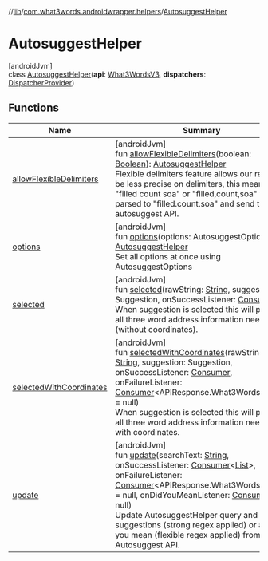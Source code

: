 //[lib](../../../index.md)/[com.what3words.androidwrapper.helpers](../index.md)/[AutosuggestHelper](index.md)

# AutosuggestHelper

[androidJvm]\
class [AutosuggestHelper](index.md)(**api**: [What3WordsV3](../../com.what3words.androidwrapper/-what3-words-v3/index.md), **dispatchers**: [DispatcherProvider](../-dispatcher-provider/index.md))

## Functions

| Name | Summary |
|---|---|
| [allowFlexibleDelimiters](allow-flexible-delimiters.md) | [androidJvm]<br>fun [allowFlexibleDelimiters](allow-flexible-delimiters.md)(boolean: [Boolean](https://kotlinlang.org/api/latest/jvm/stdlib/kotlin/-boolean/index.html)): [AutosuggestHelper](index.md)<br>Flexible delimiters feature allows our regex to be less precise on delimiters, this means that "filled count soa" or "filled,count,soa" will be parsed to "filled.count.soa" and send to our autosuggest API. |
| [options](options.md) | [androidJvm]<br>fun [options](options.md)(options: AutosuggestOptions): [AutosuggestHelper](index.md)<br>Set all options at once using AutosuggestOptions |
| [selected](selected.md) | [androidJvm]<br>fun [selected](selected.md)(rawString: [String](https://kotlinlang.org/api/latest/jvm/stdlib/kotlin/-string/index.html), suggestion: Suggestion, onSuccessListener: [Consumer](https://developer.android.com/reference/kotlin/androidx/core/util/Consumer.html)<Suggestion>)<br>When suggestion is selected this will provide all three word address information needed (without coordinates). |
| [selectedWithCoordinates](selected-with-coordinates.md) | [androidJvm]<br>fun [selectedWithCoordinates](selected-with-coordinates.md)(rawString: [String](https://kotlinlang.org/api/latest/jvm/stdlib/kotlin/-string/index.html), suggestion: Suggestion, onSuccessListener: [Consumer](https://developer.android.com/reference/kotlin/androidx/core/util/Consumer.html)<SuggestionWithCoordinates>, onFailureListener: [Consumer](https://developer.android.com/reference/kotlin/androidx/core/util/Consumer.html)<APIResponse.What3WordsError>? = null)<br>When suggestion is selected this will provide all three word address information needed with coordinates. |
| [update](update.md) | [androidJvm]<br>fun [update](update.md)(searchText: [String](https://kotlinlang.org/api/latest/jvm/stdlib/kotlin/-string/index.html), onSuccessListener: [Consumer](https://developer.android.com/reference/kotlin/androidx/core/util/Consumer.html)<[List](https://kotlinlang.org/api/latest/jvm/stdlib/kotlin.collections/-list/index.html)<Suggestion>>, onFailureListener: [Consumer](https://developer.android.com/reference/kotlin/androidx/core/util/Consumer.html)<APIResponse.What3WordsError>? = null, onDidYouMeanListener: [Consumer](https://developer.android.com/reference/kotlin/androidx/core/util/Consumer.html)<Suggestion>? = null)<br>Update AutosuggestHelper query and receive suggestions (strong regex applied) or a did you mean (flexible regex applied) from our Autosuggest API. |
